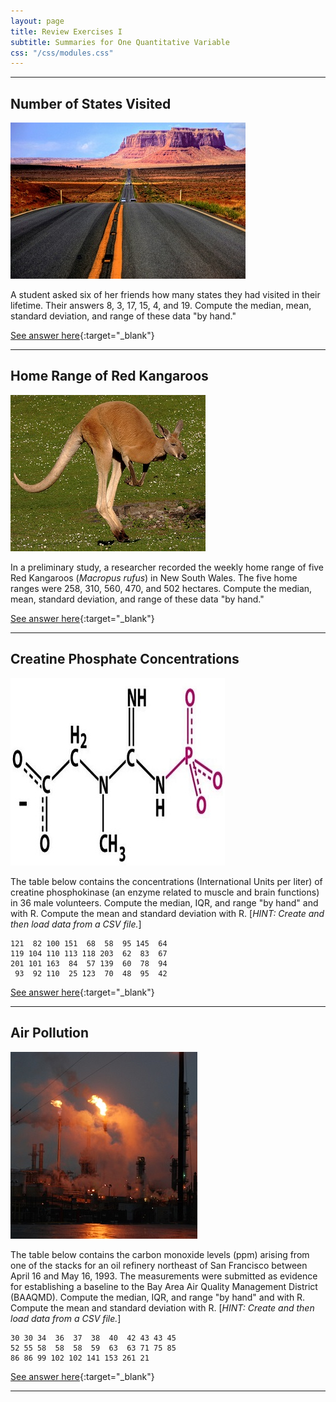 ```yaml
---
layout: page
title: Review Exercises I
subtitle: Summaries for One Quantitative Variable
css: "/css/modules.css"
---
```


----

## Number of States Visited
<img src="zimgs/travel.jpg" alt="Brule River" class="img-right">

A student asked six of her friends how many states they had visited in their lifetime. Their answers 8, 3, 17, 15, 4, and 19. Compute the median, mean, standard deviation, and range of these data "by hand."

[See answer here](zRevExAns/UEDAQuant1_NTravel){:target="_blank"}

----

## Home Range of Red Kangaroos
<img src="zimgs/red_kangaroo.jpg" alt="Brule River" class="img-right">

In a preliminary study, a researcher recorded the weekly home range of five Red Kangaroos (*Macropus rufus*) in New South Wales. The five home ranges were 258, 310, 560, 470, and 502 hectares. Compute the median, mean, standard deviation, and range of these data "by hand."

[See answer here](zRevExAns/UEDAQuant1_NKangaroos){:target="_blank"}

----

## Creatine Phosphate Concentrations
<img src="zimgs/creatine_phosphate.jpg" alt="Creatine Phosphate" class="img-right">

The table below contains the concentrations (International Units per liter) of creatine phosphokinase (an enzyme related to muscle and brain functions) in 36 male volunteers. Compute the median, IQR, and range "by hand" and with R. Compute the mean and standard deviation with R. [*HINT: Create and then load data from a CSV file.*]

```
121  82 100 151  68  58  95 145  64
119 104 110 113 118 203  62  83  67
201 101 163  84  57 139  60  78  94
 93  92 110  25 123  70  48  95  42
```

[See answer here](zRevExAns/UEDAQuant1_NCP){:target="_blank"}


----

## Air Pollution
<img src="zimgs/oil_refinery.jpg" alt="Oil Refinery Pollution" class="img-right">

The table below contains the carbon monoxide levels (ppm) arising from one of the stacks for an oil refinery northeast of San Francisco between April 16 and May 16, 1993. The measurements were submitted as evidence for establishing a baseline to the Bay Area Air Quality Management District (BAAQMD). Compute the median, IQR, and range "by hand" and with R. Compute the mean and standard deviation with R. [*HINT: Create and then load data from a CSV file.*]

```
30 30 34  36  37  38  40  42 43 43 45
52 55 58  58  58  59  63  63 71 75 85
86 86 99 102 102 141 153 261 21
```

[See answer here](zRevExAns/UEDAQuant1_NPolln){:target="_blank"}

----
